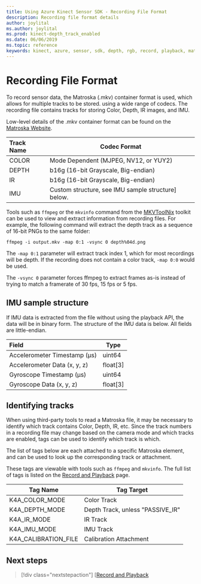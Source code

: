 ```yaml
---
title: Using Azure Kinect Sensor SDK - Recording File Format
description: Recording file format details
author: joylital
ms.author: joylital
ms.prod: kinect-depth_track_enabled
ms.date: 06/06/2019
ms.topic: reference
keywords: kinect, azure, sensor, sdk, depth, rgb, record, playback, matroska, mkv
---
```

# Recording File Format

To record sensor data, the Matroska (.mkv) container format is used, which allows for multiple tracks to be stored.
using a wide range of codecs. The recording file contains tracks for storing Color, Depth, IR images, and IMU.

Low-level details of the .mkv container format can be found on the [Matroska Website](https://www.matroska.org/index.html).

| Track Name | Codec Format                          |
|:-----------|---------------------------------------|
| COLOR      | Mode Dependent (MJPEG, NV12, or YUY2) |
| DEPTH      | b16g (16-bit Grayscale, Big-endian)   |
| IR         | b16g (16-bit Grayscale, Big-endian)   |
| IMU        | Custom structure, see IMU sample structure] below. |

Tools such as `ffmpeg` or the `mkvinfo` command from the [MKVToolNix](https://mkvtoolnix.download/) toolkit can be used to view and extract information
from recording files. For example, the following command will extract the depth track as a sequence of 16-bit PNGs to the same folder:

```
ffmpeg -i output.mkv -map 0:1 -vsync 0 depth%04d.png
```

The `-map 0:1` parameter will extract track index 1, which for most recordings will be depth. If the recording does not contain a color track, `-map 0:0` would be used.

The `-vsync 0` parameter forces ffmpeg to extract frames as-is instead of trying to match a framerate of 30 fps, 15 fps or 5 fps.

## IMU sample structure

If IMU data is extracted from the file without using the playback API, the data will be in binary form.
The structure of the IMU data is below. All fields are little-endian.

| Field                        | Type     |
|:-----------------------------|----------|
| Accelerometer Timestamp (µs) | uint64   |
| Accelerometer Data (x, y, z) | float[3] |
| Gyroscope Timestamp (µs)     | uint64   |
| Gyroscope Data (x, y, z)     | float[3] |

## Identifying tracks

When using third-party tools to read a Matroska file, it may be necessary to identify which track contains Color, Depth, IR, etc.
Since the track numbers in a recording file may change based on the camera mode and which tracks are enabled,
tags can be used to identify which track is which.

The list of tags below are each attached to a specific Matroska element, and can be used to look up the corresponding track or attachment.

These tags are viewable with tools such as `ffmpeg` and `mkvinfo`.
The full list of tags is listed on the [Record and Playback](record-playback-api.md) page.

| Tag Name             | Tag Target                       |
|----------------------|----------------------------------|
| K4A_COLOR_MODE       | Color Track                      |
| K4A_DEPTH_MODE       | Depth Track, unless "PASSIVE_IR" |
| K4A_IR_MODE          | IR Track                         |
| K4A_IMU_MODE         | IMU Track                        |
| K4A_CALIBRATION_FILE | Calibration Attachment           |

## Next steps

> [!div class="nextstepaction"]
>[[Record and Playback](record-playback-api.md)